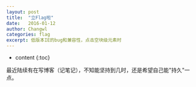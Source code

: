 ```yaml
---
layout: post
title:  "立Flag啦"
date:   2016-01-12
author: Changwl
categories: flag
excerpt: 低版本IE的bug和兼容性，点击空块级元素时
---
```


* content
{:toc}

最近陆续有在写博客（记笔记），不知能坚持到几时，还是希望自己能"持久"一点。





